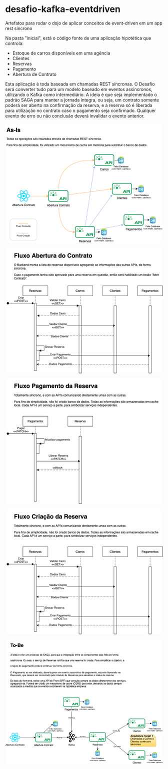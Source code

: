 # desafio-kafka-eventdriven
Artefatos para rodar o dojo de aplicar conceitos de event-driven em um app rest síncrono

Na pasta "inicial", está o código fonte de uma aplicação hipotética que controla:
- Estoque de carros disponíveis em uma agência
- Clientes
- Reservas
- Pagamento
- Abertura de Contrato

Esta aplicação é toda baseada em chamadas REST síncronas.
O Desafio será converter tudo para um modelo baseado em eventos assíncronos, utilizando o Kafka como intermediário. 
A ideia é que seja implementado o padrão SAGA para manter a jornada íntegra, ou seja, um contrato somente poderá ser aberto na confirmação da reserva, e a reserva só é liberada para utilização no contrato caso o pagamento seja confirmado. Qualquer evento de erro ou não conclusão deverá invalidar o evento anterior.

![As-is](doc/Desafio-As-Is.png)

![Abertura](doc/Desafio-Fluxo_Abertura_Contrato.png)

![Pagamento](doc/Desafio-Fluxo_Pagamento.png)

![Reserva](doc/Desafio-Fluxo_Reserva.png)

![To-Be](doc/Desafio-To-Be.png)
